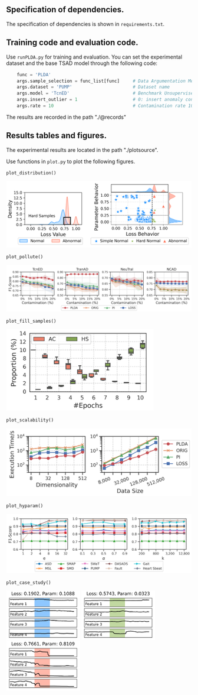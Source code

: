 

## Specification of dependencies.
The specification of dependencies is shown in `requirements.txt`.


## Training code and evaluation code.

Use `runPLDA.py` for training and evaluation. 
You can set the experimental dataset and the base TSAD model through the following code:

```python
    func = 'PLDA'
    args.sample_selection = func_list[func]     # Data Argumentation Methods
    args.dataset = 'PUMP'                       # Dataset name
    args.model = 'TcnED'                        # Benchmark Unsupervised Deep TSAD Models
    args.insert_outlier = 1                     # 0: insert anomaly contamination，1:do not insert
    args.rate = 10                              # Contamination rate 10%
```

The results are recorded in the path "./@records"

## Results tables and figures.
The experimental results are located in the path "./plotsource".

Use functions in `plot.py` to plot the following figures.

```python
plot_distribution()
```

![results](plotsource/loss.png)


```python
plot_pollute()
```
![results](plotsource/diff_Orate.png)

```python
plot_fill_samples()
```
<img src="plotsource/propotion.png" alt="Case True" width="400">  


```python
plot_scalability()
```
![results](plotsource/scalability.png)


```python
plot_hyparam()
```
![results](plotsource/parameter.png)

```python
plot_case_study()
```

<img src="plotsource/case_true.png" alt="Case True" width="200">  
<img src="plotsource/case_hard.png" alt="Case Hard" width="200">  
<img src="plotsource/case_false.png" alt="Case False" width="200">
